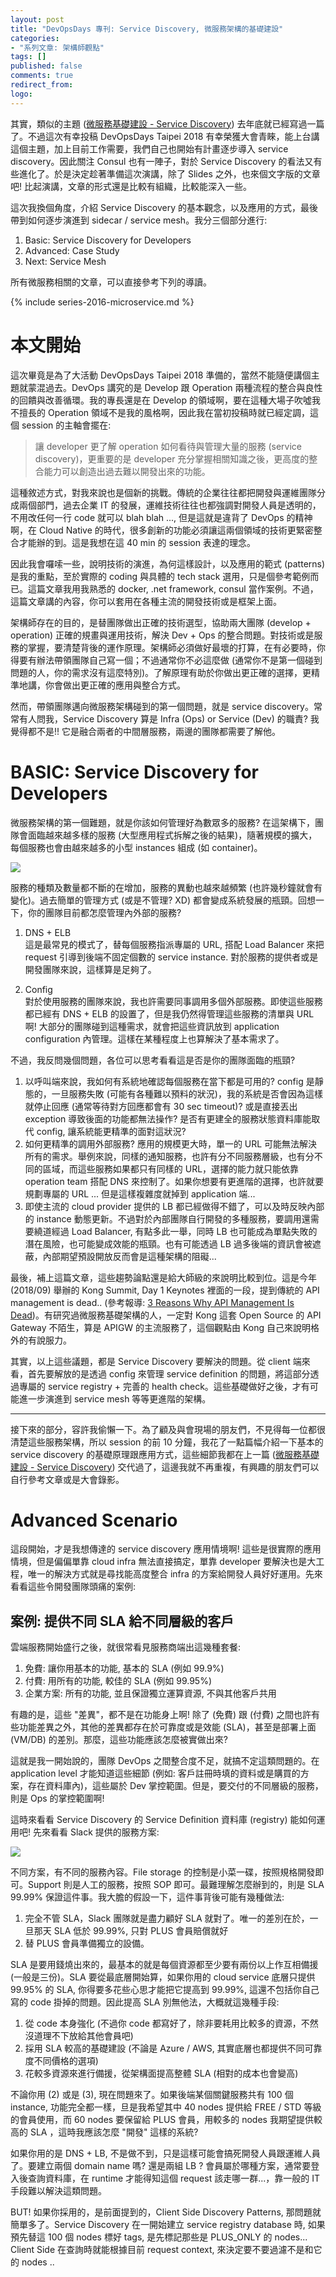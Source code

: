 ```yaml
---
layout: post
title: "DevOpsDays 專刊: Service Discovery, 微服務架構的基礎建設"
categories:
- "系列文章: 架構師觀點"
tags: []
published: false
comments: true
redirect_from:
logo: 
---
```


其實，類似的主題 ([微服務基礎建設 - Service Discovery](/2017/12/31/microservice9-servicediscovery/)) 去年底就已經寫過一篇了。不過這次有幸投稿 DevOpsDays Taipei 2018 有幸榮獲大會青睞，能上台講這個主題，加上目前工作需要，我們自己也開始有計畫逐步導入 service discovery。因此關注 Consul 也有一陣子，對於 Service Discovery 的看法又有些進化了。於是決定趁著準備這次演講，除了 Slides 之外，也來個文字版的文章吧! 比起演講，文章的形式還是比較有組織，比較能深入一些。

這次我換個角度，介紹 Service Discovery 的基本觀念，以及應用的方式，最後帶到如何逐步演進到 sidecar / service mesh。我分三個部分進行:

1. Basic: Service Discovery for Developers
1. Advanced: Case Study
1. Next: Service Mesh

<!--more-->


所有微服務相關的文章，可以直接參考下列的導讀。

{% include series-2016-microservice.md %}


# 本文開始

這次畢竟是為了大活動 DevOpsDays Taipei 2018 準備的，當然不能隨便講個主題就蒙混過去。DevOps 講究的是 Develop 跟 Operation 兩種流程的整合與良性的回饋與改善循環。我的專長還是在 Develop 的領域啊，要在這種大場子吹噓我不擅長的 Operation 領域不是我的風格啊，因此我在當初投稿時就已經定調，這個 session 的主軸會擺在:

> 讓 developer 更了解 operation 如何看待與管理大量的服務 (service discovery)，更重要的是 developer 充分掌握相關知識之後，更高度的整合能力可以創造出過去難以開發出來的功能。

這種敘述方式，對我來說也是個新的挑戰。傳統的企業往往都把開發與運維團隊分成兩個部門，過去企業 IT 的發展，運維技術往往也都強調對開發人員是透明的，不用改任何一行 code 就可以 blah blah ..., 但是這就是違背了 DevOps 的精神啊，在 Cloud Native 的時代，很多創新的功能必須讓這兩個領域的技術更緊密整合才能辦的到。這是我想在這 40 min 的 session 表達的理念。

因此我會囉嗦一些，說明技術的演進，為何這樣設計，以及應用的範式 (patterns) 是我的重點，至於實際的 coding 與具體的 tech stack 選用，只是個參考範例而已。這篇文章我用我熟悉的 docker, .net framework, consul 當作案例。不過，這篇文章講的內容，你可以套用在各種主流的開發技術或是框架上面。

架構師存在的目的，是替團隊做出正確的技術選型，協助兩大團隊 (develop + operation) 正確的規畫與運用技術，解決 Dev + Ops 的整合問題。對技術或是服務的掌握，要清楚背後的運作原理。架構師必須做好最壞的打算，在有必要時，你得要有辦法帶領團隊自己寫一個；不過通常你不必這麼做 (通常你不是第一個碰到問題的人，你的需求沒有這麼特別)。了解原理有助於你做出更正確的選擇，更精準地講，你會做出更正確的應用與整合方式。

然而，帶領團隊邁向微服務架構碰到的第一個問題，就是 service discovery。常常有人問我，Service Discovery 算是 Infra (Ops) or Service (Dev) 的職責? 我覺得都不是!! 它是融合兩者的中間層服務，兩邊的團隊都需要了解他。


# BASIC: Service Discovery for Developers

微服務架構的第一個難題，就是你該如何管理好為數眾多的服務? 在這架構下，團隊會面臨越來越多樣的服務 (大型應用程式拆解之後的結果)，隨著規模的擴大，每個服務也會由越來越多的小型 instances 組成 (如 container)。

![](/images/2018-10-10-microservice11-devopsdays-servicediscovery/2018-10-14-15-26-49.png)

服務的種類及數量都不斷的在增加，服務的異動也越來越頻繁 (也許幾秒鐘就會有變化)。過去簡單的管理方式 (或是不管理? XD) 都會變成系統發展的瓶頸。回想一下，你的團隊目前都怎麼管理內外部的服務?

1. DNS + ELB  
這是最常見的模式了，替每個服務指派專屬的 URL, 搭配 Load Balancer 來把 request 引導到後端不固定個數的 service instance. 對於服務的提供者或是開發團隊來說，這樣算是足夠了。

1. Config  
對於使用服務的團隊來說，我也許需要同事調用多個外部服務。即使這些服務都已經有 DNS + ELB 的設置了，但是我仍然得管理這些服務的清單與 URL 啊! 大部分的團隊碰到這種需求，就會把這些資訊放到 application configuration 內管理。這樣在某種程度上也算解決了基本需求了。

不過，我反問幾個問題，各位可以思考看看這是否是你的團隊面臨的瓶頸?

1. 以呼叫端來說，我如何有系統地確認每個服務在當下都是可用的? config 是靜態的，一旦服務失敗 (可能有各種難以預料的狀況)，我的系統是否會因為這樣就停止回應 (通常等待對方回應都會有 30 sec timeout)? 或是直接丟出 exception 導致後面的功能都無法操作? 是否有更建全的服務狀態資料庫能取代 config, 讓系統能更精準的面對這狀況?
1. 如何更精準的調用外部服務? 應用的規模更大時，單一的 URL 可能無法解決所有的需求。舉例來說，同樣的通知服務，也許有分不同服務層級，也有分不同的區域，而這些服務如果都只有同樣的 URL，選擇的能力就只能依靠 operation team 搭配 DNS 來控制了。如果你想要有更進階的選擇，也許就要規劃專屬的 URL ... 但是這樣複雜度就掉到 application 端... 
1. 即使主流的 cloud provider 提供的 LB 都已經做得不錯了，可以及時反映內部的 instance 動態更新。不過對於內部團隊自行開發的多種服務，要調用還需要繞道經過 Load Balancer, 有點多此一舉，同時 LB 也可能成為單點失敗的潛在風險，也可能變成效能的瓶頸。也有可能透過 LB 過多後端的資訊會被遮蔽，內部期望預設開放反而會是這種架構的阻礙...

最後，補上這篇文章，這些趨勢論點還是給大師級的來說明比較到位。這是今年 (2018/09) 舉辦的 Kong Summit, Day 1 Keynotes 裡面的一段，提到傳統的 API management is dead.. (參考報導: [3 Reasons Why API Management Is Dead](https://thenewstack.io/3-reasons-why-api-management-is-dead/))。有研究過微服務基礎架構的人，一定對 Kong 這套 Open Source 的 API Gateway 不陌生，算是 APIGW 的主流服務了，這個觀點由 Kong 自己來說明格外的有說服力。

其實，以上這些議題，都是 Service Discovery 要解決的問題。從 client 端來看，首先要解放的是透過 config 來管理 service definition 的問題，將這部分透過專屬的 service registry + 完善的 health check。這些基礎做好之後，才有可能進一步演進到 service mesh 等等更進階的架構。

----

接下來的部分，容許我偷懶一下。為了顧及與會現場的朋友們，不見得每一位都很清楚這些服務架構，所以 session 的前 10 分鐘，我花了一點篇幅介紹一下基本的 service discovery 的基礎原理跟應用方式，這些細節我都在上一篇 ([微服務基礎建設 - Service Discovery](/2017/12/31/microservice9-servicediscovery/)) 交代過了，這邊我就不再重複，有興趣的朋友們可以自行參考文章或是大會錄影。



# Advanced Scenario

這段開始，才是我想傳達的 service discovery 應用情境啊! 這些是很實際的應用情境，但是偏偏單靠 cloud infra 無法直接搞定，單靠 developer 要解決也是大工程，唯一的解決方式就是尋找能高度整合 infra 的方案給開發人員好好運用。先來看看這些令開發團隊頭痛的案例:




## 案例: 提供不同 SLA 給不同層級的客戶

雲端服務開始盛行之後，就很常看見服務商端出這幾種套餐:
1. 免費: 讓你用基本的功能, 基本的 SLA (例如 99.9%)
1. 付費: 用所有的功能, 較佳的 SLA (例如 99.95%)
1. 企業方案: 所有的功能, 並且保證獨立運算資源, 不與其他客戶共用

有趣的是，這些 "差異"，都不是在功能身上啊! 除了 (免費) 跟 (付費) 之間也許有些功能差異之外，其他的差異都存在於可靠度或是效能 (SLA)，甚至是部署上面 (VM/DB) 的差別。那麼，這些功能應該怎麼被實做出來?

這就是我一開始說的，團隊 DevOps 之間整合度不足，就搞不定這類問題的。在 application level 才能知道這些細節 (例如: 客戶註冊時填的資料或是購買的方案，存在資料庫內)，這些屬於 Dev 掌控範圍。但是，要交付的不同層級的服務，則是 Ops 的掌控範圍啊!

這時來看看 Service Discovery 的 Service Definition 資料庫 (registry) 能如何運用吧! 先來看看 Slack 提供的服務方案:

![](/images/2018-10-10-microservice11-devopsdays-servicediscovery/2018-11-05-02-22-51.png)

不同方案，有不同的服務內容。File storage 的控制是小菜一碟，按照規格開發即可。Support 則是人工的服務，按照 SOP 即可。最難理解怎麼辦到的，則是 SLA 99.99% 保證這件事。我大膽的假設一下，這件事背後可能有幾種做法:

1. 完全不管 SLA，Slack 團隊就是盡力顧好 SLA 就對了。唯一的差別在於，一旦那天 SLA 低於 99.99%, 只對 PLUS 會員賠償就好
1. 替 PLUS 會員準備獨立的設備。

SLA 是要用錢燒出來的，最基本的就是每個資源都至少要有兩份以上作互相備援 (一般是三份)。SLA 要從最底層開始算，如果你用的 cloud service 底層只提供 99.95% 的 SLA, 你得要多花些心思才能把它提高到 99.99%, 這還不包括你自己寫的 code 掛掉的問題。因此提高 SLA 別無他法，大概就這幾種手段:

1. 從 code 本身強化 (不過你 code 都寫好了，除非要耗用比較多的資源，不然沒道理不下放給其他會員吧)
1. 採用 SLA 較高的基礎建設 (不論是 Azure / AWS, 其實底層也都提供不同可靠度不同價格的選項)
1. 花較多資源來進行備援，從架構面提高整體 SLA (相對的成本也會變高)

不論你用 (2) 或是 (3), 現在問題來了。如果後端某個關鍵服務共有 100 個 instance, 功能完全都一樣，旦是我希望其中 40 nodes 提供給 FREE / STD 等級的會員使用，而 60 nodes 要保留給 PLUS 會員，用較多的 nodes 我期望提供較高的 SLA ，這時我應該怎麼 "開發" 這樣的系統?

如果你用的是 DNS + LB, 不是做不到，只是這樣可能會搞死開發人員跟運維人員了。要建立兩個 domain name 嗎? 還是兩組 LB ? 會員屬於哪種方案，通常要登入後查詢資料庫，在 runtime 才能得知這個 request 該走哪一群...，靠一般的 IT 手段難以解決這類問題。

BUT! 如果你採用的，是前面提到的，Client Side Discovery Patterns, 那問題就簡單多了。Service Discovery 在一開始建立 service registry database 時, 如果預先替這 100 個 nodes 標好 tags, 是先標記那些是 PLUS_ONLY 的 nodes... Client Side 在查詢時就能根據目前 request context, 來決定要不要過濾不是和它的 nodes ..





